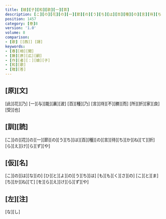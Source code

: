 ```yaml
---
title: [娘][子][和][歌][一][首]
description: [こ][の][花][の][一][節][の][う][ち][は][百][種][の][言][待][ち][か][ね][て][折][ら][え][け][ら][ず][や]
position: 1457
category: [巻]8
version: '1.0'
volume: 8
comparison:
- [歌] [[西]] [謌]
keywords:
- [春][相][聞]
- [藤][原][広][嗣]
- [作][者][：][娘][子]
- [和][歌]
- [贈][答]
---
```


## [原][文]

[此][花][乃] [一][与][能][裏][波] [百][種][乃] [言][持][不][勝][而] [所][折][家][良][受][也]

## [訓][読]

[こ][の][花][の][一][節][の][う][ち][は][百][種][の][言][待][ち][か][ね][て][折][ら][え][け][ら][ず][や]

## [仮][名]

[こ][の][は][な][の] [ひ][と][よ][の][う][ち][は] [も][も][く][さ][の] [こ][と][ま][ち][か][ね][て] [を][ら][え][け][ら][ず][や]

## [左][注]

[な][し]
